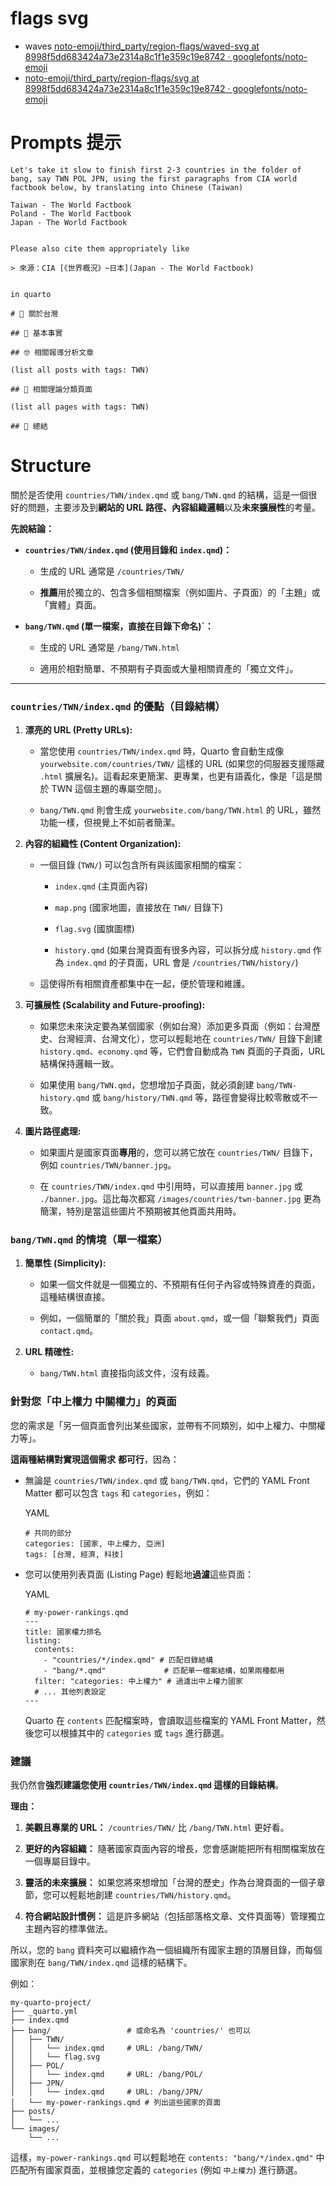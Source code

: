 # flags svg
* waves [noto-emoji/third_party/region-flags/waved-svg at 8998f5dd683424a73e2314a8c1f1e359c19e8742 · googlefonts/noto-emoji](https://github.com/googlefonts/noto-emoji/tree/8998f5dd683424a73e2314a8c1f1e359c19e8742/third_party/region-flags/waved-svg)
* [noto-emoji/third_party/region-flags/svg at 8998f5dd683424a73e2314a8c1f1e359c19e8742 · googlefonts/noto-emoji](https://github.com/googlefonts/noto-emoji/tree/8998f5dd683424a73e2314a8c1f1e359c19e8742/third_party/region-flags/svg)

# Prompts 提示

```
Let's take it slow to finish first 2-3 countries in the folder of bang, say TWN POL JPN, using the first paragraphs from CIA world factbook below, by translating into Chinese (Taiwan)

Taiwan - The World Factbook
Poland - The World Factbook
Japan - The World Factbook


Please also cite them appropriately like

> 來源：CIA [《世界概況》~日本](Japan - The World Factbook)


in quarto

# 💠 關於台灣

## 👀 基本事實

## 🤓 相關報導分析文章

(list all posts with tags: TWN)

## 🧐 相關理論分類頁面

(list all pages with tags: TWN)

## 💨 總結
```


# Structure

關於是否使用 `countries/TWN/index.qmd` 或 `bang/TWN.qmd` 的結構，這是一個很好的問題，主要涉及到**網站的 URL 路徑、內容組織邏輯**以及**未來擴展性**的考量。

**先說結論：**

- **`countries/TWN/index.qmd` (使用目錄和 `index.qmd`)：**
    
    - 生成的 URL 通常是 `/countries/TWN/`
        
    - **推薦**用於獨立的、包含多個相關檔案（例如圖片、子頁面）的「主題」或「實體」頁面。
        
- **`bang/TWN.qmd` (單一檔案，直接在目錄下命名)`：**
    
    - 生成的 URL 通常是 `/bang/TWN.html`
        
    - 適用於相對簡單、不預期有子頁面或大量相關資產的「獨立文件」。
        

---

### `countries/TWN/index.qmd` 的優點（目錄結構）

1. **漂亮的 URL (Pretty URLs):**
    
    - 當您使用 `countries/TWN/index.qmd` 時，Quarto 會自動生成像 `yourwebsite.com/countries/TWN/` 這樣的 URL (如果您的伺服器支援隱藏 `.html` 擴展名)。這看起來更簡潔、更專業，也更有語義化，像是「這是關於 TWN 這個主題的專屬空間」。
        
    - `bang/TWN.qmd` 則會生成 `yourwebsite.com/bang/TWN.html` 的 URL，雖然功能一樣，但視覺上不如前者簡潔。
        
2. **內容的組織性 (Content Organization):**
    
    - 一個目錄 (`TWN/`) 可以包含所有與該國家相關的檔案：
        
        - `index.qmd` (主頁面內容)
            
        - `map.png` (國家地圖，直接放在 `TWN/` 目錄下)
            
        - `flag.svg` (國旗圖標)
            
        - `history.qmd` (如果台灣頁面有很多內容，可以拆分成 `history.qmd` 作為 `index.qmd` 的子頁面，URL 會是 `/countries/TWN/history/`)
            
    - 這使得所有相關資產都集中在一起，便於管理和維護。
        
3. **可擴展性 (Scalability and Future-proofing):**
    
    - 如果您未來決定要為某個國家（例如台灣）添加更多頁面（例如：台灣歷史、台灣經濟、台灣文化），您可以輕鬆地在 `countries/TWN/` 目錄下創建 `history.qmd`、`economy.qmd` 等，它們會自動成為 `TWN` 頁面的子頁面，URL 結構保持邏輯一致。
        
    - 如果使用 `bang/TWN.qmd`，您想增加子頁面，就必須創建 `bang/TWN-history.qmd` 或 `bang/history/TWN.qmd` 等，路徑會變得比較零散或不一致。
        
4. **圖片路徑處理:**
    
    - 如果圖片是國家頁面**專用**的，您可以將它放在 `countries/TWN/` 目錄下，例如 `countries/TWN/banner.jpg`。
        
    - 在 `countries/TWN/index.qmd` 中引用時，可以直接用 `banner.jpg` 或 `./banner.jpg`。這比每次都寫 `/images/countries/twn-banner.jpg` 更為簡潔，特別是當這些圖片不預期被其他頁面共用時。
        

### `bang/TWN.qmd` 的情境（單一檔案）

1. **簡單性 (Simplicity):**
    
    - 如果一個文件就是一個獨立的、不預期有任何子內容或特殊資產的頁面，這種結構很直接。
        
    - 例如，一個簡單的「關於我」頁面 `about.qmd`，或一個「聯繫我們」頁面 `contact.qmd`。
        
2. **URL 精確性:**
    
    - `bang/TWN.html` 直接指向該文件，沒有歧義。
        

### 針對您「中上權力 中關權力」的頁面

您的需求是「另一個頁面會列出某些國家，並帶有不同類別，如中上權力、中關權力等」。

**這兩種結構對實現這個需求** **都可行**，因為：

- 無論是 `countries/TWN/index.qmd` 或 `bang/TWN.qmd`，它們的 YAML Front Matter 都可以包含 `tags` 和 `categories`，例如：
    
    YAML
    
    ```
    # 共同的部分
    categories: [國家, 中上權力, 亞洲]
    tags: [台灣, 經濟, 科技]
    ```
    
- 您可以使用列表頁面 (Listing Page) 輕鬆地**過濾**這些頁面：
    
    YAML
    
    ```
    # my-power-rankings.qmd
    ---
    title: 國家權力排名
    listing:
      contents:
        - "countries/*/index.qmd" # 匹配目錄結構
        - "bang/*.qmd"             # 匹配單一檔案結構，如果兩種都用
      filter: "categories: 中上權力" # 過濾出中上權力國家
      # ... 其他列表設定
    ---
    ```
    
    Quarto 在 `contents` 匹配檔案時，會讀取這些檔案的 YAML Front Matter，然後您可以根據其中的 `categories` 或 `tags` 進行篩選。
    

### 建議

我仍然會**強烈建議您使用 `countries/TWN/index.qmd` 這樣的目錄結構**。

**理由：**

1. **美觀且專業的 URL：** `/countries/TWN/` 比 `/bang/TWN.html` 更好看。
    
2. **更好的內容組織：** 隨著國家頁面內容的增長，您會感謝能把所有相關檔案放在一個專屬目錄中。
    
3. **靈活的未來擴展：** 如果您將來想增加「台灣的歷史」作為台灣頁面的一個子章節，您可以輕鬆地創建 `countries/TWN/history.qmd`。
    
4. **符合網站設計慣例：** 這是許多網站（包括部落格文章、文件頁面等）管理獨立主題內容的標準做法。
    

所以，您的 `bang` 資料夾可以繼續作為一個組織所有國家主題的頂層目錄，而每個國家則在 `bang/TWN/index.qmd` 這樣的結構下。

例如：

```
my-quarto-project/
├── _quarto.yml
├── index.qmd
├── bang/                 # 或命名為 'countries/' 也可以
│   ├── TWN/
│   │   └── index.qmd     # URL: /bang/TWN/
│   │   └── flag.svg
│   ├── POL/
│   │   └── index.qmd     # URL: /bang/POL/
│   ├── JPN/
│   │   └── index.qmd     # URL: /bang/JPN/
│   └── my-power-rankings.qmd # 列出這些國家的頁面
├── posts/
│   └── ...
└── images/
    └── ...
```

這樣，`my-power-rankings.qmd` 可以輕鬆地在 `contents: "bang/*/index.qmd"` 中匹配所有國家頁面，並根據您定義的 `categories` (例如 `中上權力`) 進行篩選。